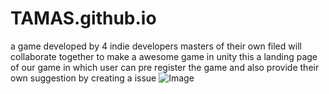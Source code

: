 # TAMAS.github.io
a game developed by 4 indie developers masters of their own filed will collaborate together  to make a awesome  game in unity 
this a landing page of our game in which user can pre register the game 
and also provide their own suggestion by creating a issue 
![Image](https://github.com/user-attachments/assets/842d4673-ac9e-4c81-b1bd-03cb8770d2a8)
